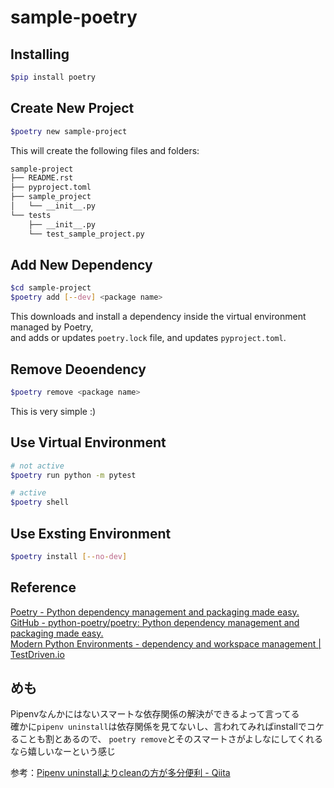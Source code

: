 # sample-poetry

## Installing

```bash
$pip install poetry
```

## Create New Project

```bash
$poetry new sample-project
```

This will create the following files and folders:

```txt
sample-project
├── README.rst
├── pyproject.toml
├── sample_project
│   └── __init__.py
└── tests
    ├── __init__.py
    └── test_sample_project.py
```

## Add New Dependency

```bash
$cd sample-project
$poetry add [--dev] <package name>
```

This downloads and install a dependency inside the virtual environment managed by Poetry,  
and adds or updates `poetry.lock` file, and updates `pyproject.toml`.

## Remove Deoendency

```bash
$poetry remove <package name>
```

This is very simple :)

## Use Virtual Environment

```bash
# not active
$poetry run python -m pytest

# active
$poetry shell
```

## Use Exsting Environment

```bash
$poetry install [--no-dev]
```

## Reference

[Poetry - Python dependency management and packaging made easy.](https://python-poetry.org/)  
[GitHub - python-poetry/poetry: Python dependency management and packaging made easy.](https://github.com/python-poetry/poetry)  
[Modern Python Environments - dependency and workspace management | TestDriven.io](https://testdriven.io/blog/python-environments/)  

## めも

Pipenvなんかにはないスマートな依存関係の解決ができるよって言ってる  
確かに`pipenv uninstall`は依存関係を見てないし、言われてみればinstallでコケることも割とあるので、
`poetry remove`とそのスマートさがよしなにしてくれるなら嬉しいなーという感じ  

参考：[Pipenv uninstallよりcleanの方が多分便利 - Qiita](https://qiita.com/eduidl/items/c0e8256bb3a5a735d19c)  
